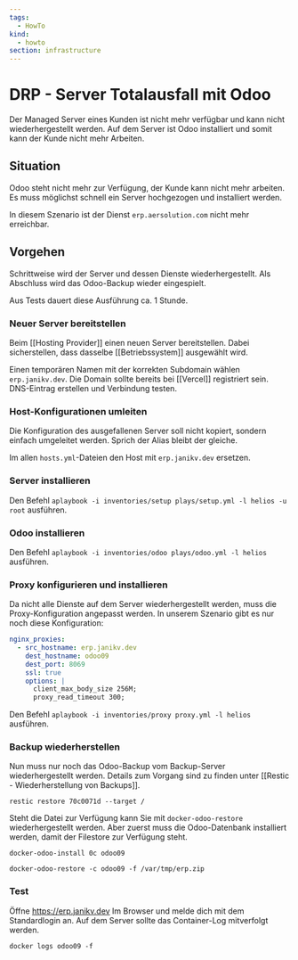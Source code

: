 ```yaml
---
tags:
  - HowTo
kind:
  - howto
section: infrastructure
---
```

# DRP - Server Totalausfall mit Odoo

Der Managed Server eines Kunden ist nicht mehr verfügbar und kann nicht wiederhergestellt werden. Auf dem Server ist Odoo installiert und somit kann der Kunde nicht mehr Arbeiten.

## Situation

Odoo steht nicht mehr zur Verfügung, der Kunde kann nicht mehr arbeiten. Es muss möglichst schnell ein Server hochgezogen und installiert werden.

In diesem Szenario ist der Dienst `erp.aersolution.com` nicht mehr erreichbar.

## Vorgehen

Schrittweise wird der Server und dessen Dienste wiederhergestellt. Als Abschluss wird das Odoo-Backup wieder eingespielt.

Aus Tests dauert diese Ausführung ca. 1 Stunde.

### Neuer Server bereitstellen

Beim [[Hosting Provider]] einen neuen Server bereitstellen. Dabei sicherstellen, dass dasselbe [[Betriebssystem]] ausgewählt wird.

Einen temporären Namen mit der korrekten Subdomain wählen `erp.janikv.dev`. Die Domain sollte bereits bei [[Vercel]] registriert sein.  DNS-Eintrag erstellen und Verbindung testen.

### Host-Konfigurationen umleiten

Die Konfiguration des ausgefallenen Server soll nicht kopiert, sondern einfach umgeleitet werden. Sprich der Alias bleibt der gleiche.

Im allen `hosts.yml`-Dateien den Host mit `erp.janikv.dev` ersetzen.

### Server installieren

Den Befehl `aplaybook -i inventories/setup plays/setup.yml -l helios -u root` ausführen.

### Odoo installieren

Den Befehl `aplaybook -i inventories/odoo plays/odoo.yml -l helios` ausführen.

### Proxy konfigurieren und installieren

Da nicht alle Dienste auf dem Server wiederhergestellt werden, muss die Proxy-Konfiguration angepasst werden. In unserem Szenario gibt es nur noch diese Konfiguration:

```yml
nginx_proxies:
  - src_hostname: erp.janikv.dev
    dest_hostname: odoo09
    dest_port: 8069
    ssl: true
    options: |
      client_max_body_size 256M;
      proxy_read_timeout 300;
```

Den Befehl `aplaybook -i inventories/proxy proxy.yml -l helios` ausführen.

### Backup wiederherstellen

Nun muss nur noch das Odoo-Backup vom Backup-Server wiederhergestellt werden. Details zum Vorgang sind zu finden unter [[Restic - Wiederherstellung von Backups]].

`restic restore 70c0071d --target /`

Steht die Datei zur Verfügung kann Sie mit `docker-odoo-restore` wiederhergestellt werden. Aber zuerst muss die Odoo-Datenbank installiert werden, damit der Filestore zur Verfügung steht.

`docker-odoo-install 0c odoo09`

`docker-odoo-restore -c odoo09 -f /var/tmp/erp.zip`

### Test

Öffne <https://erp.janikv.dev> Im Browser und melde dich mit dem Standardlogin an. Auf dem Server sollte das Container-Log mitverfolgt werden.

`docker logs odoo09 -f`